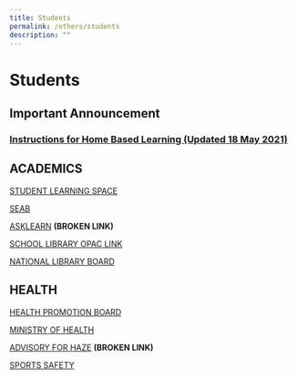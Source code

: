 ```yaml
---
title: Students
permalink: /others/students
description: ""
---
```

Students
========



Important Announcement
----------------------

### [Instructions for Home Based Learning (Updated 18 May 2021)](/files/FHBL%20Instructions%2017%20May%202021.pdf)

ACADEMICS
---------

[STUDENT LEARNING SPACE](https://vle.learning.moe.edu.sg/login)

[SEAB](http://www.seab.gov.sg/)        

[ASKLEARN](https://lms.asknlearn.com/CWSS/logon_new.aspx) **(BROKEN LINK)**

[SCHOOL LIBRARY OPAC LINK](https://schoolibrary.moe.edu.sg/commonwealthsec)

[NATIONAL LIBRARY BOARD](http://www.nlb.gov.sg/)

HEALTH
------

[HEALTH PROMOTION BOARD](http://www.hpb.gov.sg/HOPPortal/)

[MINISTRY OF HEALTH](http://www.moh.gov.sg/)    

[ADVISORY FOR HAZE](http://www.nea.gov.sg/psi/) **(BROKEN LINK)**

[SPORTS SAFETY](http://www.sportsingapore.gov.sg/sports-education/sports-safety)
